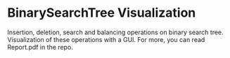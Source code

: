# BinarySearchTree Visualization
Insertion, deletion, search and balancing operations on binary search tree. Visualization of these operations with a GUI. For more, you can read Report.pdf in the repo.
